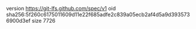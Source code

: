 version https://git-lfs.github.com/spec/v1
oid sha256:5f260c6175011609d11e22f685adfe2c839a05ecb2af4d5a9d3935736900d3ef
size 7726

